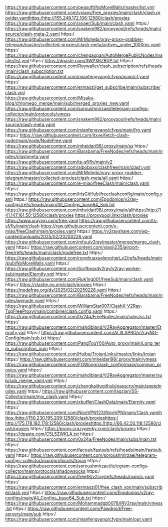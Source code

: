 https://raw.githubusercontent.com/peasoft/NoMoreWalls/master/list.yml                                                                                          
https://raw.githubusercontent.com/vxiaov/free_proxies/main/clash/clash.provider.yamlhttps:/http://155.248.172.106:12580/clash/proxies                                    
https://raw.githubusercontent.com/anaer/Sub/main/clash.yaml                                    https:/
https://raw.githubusercontent.com/snakem982/proxypool/refs/heads/main/source/clash-meta-2.yaml                                    https:/
https://raw.githubusercontent.com/MrMohebi/xray-proxy-grabber-telegram/master/collected-proxies/clash-meta/actives_under_1000ms.yaml                                    https:/
https://raw.githubusercontent.com/chengaopan/AutoMergePublicNodes/master/list.yml                                    https:/
https://dpaste.com/3WPX6ZBVP.txt                                    https:/
https://raw.githubusercontent.com/Roywaller/clash_subscription/refs/heads/main/clash_subscription.txt                                    
https://raw.githubusercontent.com/mianfengyang/cfvpn/main/cf.yaml                                    https:/
https://raw.githubusercontent.com/ermaozi/get_subscribe/main/subscribe/clash.yml                                    
https://raw.githubusercontent.com/Misaka-blog/chromego_merge/main/sub/merged_proxies_new.yaml                                    
https://raw.githubusercontent.com/soroushmirzaei/telegram-configs-collector/main/protocols/vmess                                    
https://raw.githubusercontent.com/snakem982/proxypool/refs/heads/main/source/clash-meta.yaml                                    
https://raw.githubusercontent.com/mianfengyang/cfvpn/main/frn.yaml                                    https:/
https://raw.githubusercontent.com/itxve/fetch-clash-node/main/node/NodeFree.yaml                                    
https://raw.githubusercontent.com/mheidari98/.proxy/main/ss                                    https:/
https://raw.githubusercontent.com/Barabama/FreeNodes/refs/heads/main/nodes/clashmeta.yaml                                    
https://raw.githubusercontent.com/ts-sf/fly/main/v2                                    
https://raw.githubusercontent.com/aiboboxx/clashfree/main/clash.yml                                    https://raw.githubusercontent.com/MrMohebi/xray-proxy-grabber-telegram/master/collected-proxies/clash-meta/all.yaml                                    https:/
https://raw.githubusercontent.com/e-miao/freeClash/main/clash.yaml                                    https:/
https://raw.githubusercontent.com/IrisGitHub/freeclashconfig/main/config.yaml                                    https:/
https://raw.githubusercontent.com/Epodonios/v2ray-configs/refs/heads/main/All_Configs_base64_Sub.txt                                    https://raw.githubusercontent.com/mheidari98/.proxy/main/allhttps:/http://141.147.161.50:12580/clash/proxies                                    https://proxypool.link/clash/proxies                                    https://www.xrayvip.com/free.yaml                                    https://raw.githubusercontent.com/ts-sf/fly/main/clash                                    https://raw.githubusercontent.com/e-miao/freeClash/main/proxies.yaml                                    https:/
https://v2rayshare.com/wp-content/uploads/2025/02/20250226.yaml                                    https://raw.githubusercontent.com/mfuu/v2ray/master/merge/merge_clash.yaml                                    https:/
https://raw.githubusercontent.com/xiaoji235/airport-free/refs/heads/main/clash/nodefree.txt                                    https:/
https://raw.githubusercontent.com/ronghuaxueleng/get_v2/refs/heads/main/pub/NoMoreWalls.yaml                                    https:/
https://raw.githubusercontent.com/Surfboardv2ray/v2ray-worker-sub/master/Eternity.yml                                    https:/
https://raw.githubusercontent.com/Ruk1ng001/freeSub/main/clash.yaml                                    https:/
https://clashe.eu.org/clash/proxies                                    https:/
https://nodefree.org/dy/2025/02/20250226.yaml                                    https:/
https://raw.githubusercontent.com/Barabama/FreeNodes/refs/heads/main/nodes/wenode.yaml                                    https:/
https://raw.githubusercontent.com/WilliamStar007/ClashX-V2Ray-TopFreeProxy/main/combine/clash.config.yaml                                    https:/
https://raw.githubusercontent.com/0x24a/FreeNodes/main/subs/ss.txt                                    https:/
https://raw.githubusercontent.com/mahdibland/V2RayAggregator/master/Eternity.yml                                    https:/
https://raw.githubusercontent.com/ALIILAPRO/v2rayNG-Config/main/sub.txt                                    https:/
https://raw.githubusercontent.com/PangTouY00/Auto_proxy/main/Long_term_subscription_num                                    https:/
https://raw.githubusercontent.com/Huibq/TrojanLinks/master/links/trojan                                    https:/
https://raw.githubusercontent.com/mheidari98/.proxy/main/vmess                                    
https://raw.githubusercontent.com/FGWong/clash_config/main/common_proxies.yaml                                    https:/
https://raw.githubusercontent.com/mahdibland/V2RayAggregator/master/sub/sub_merge_yaml.yml                                    https:/
https://raw.githubusercontent.com/zhangkaiitugithub/passcro/main/speednodes.yaml                                    https:/
https://raw.githubusercontent.com/lagzian/SS-Collector/main/mix_clash.yaml                                    https:/
https://raw.githubusercontent.com/xbuffer/ClashData/main/Eternity.yaml                                    https:/
https://raw.githubusercontent.com/NiceVPN123/NiceVPN/main/Clash.yamlhttps:/http://150.230.195.209:12580/clash/proxieshttps:/
http://175.178.182.178:12580/clash/proxieshttps:/http://66.42.50.118:12580/clash/proxies                                    https:/
https://proxy.crazygeeky.com/clash/proxies                                    https:/
https://dpaste.com/C5L5ZWKLA.txt                                    https:/
https://raw.githubusercontent.com/0x24a/FreeNodes/main/subs/main.txt                                    https:/
https://raw.githubusercontent.com/faceair/fastsub/refs/heads/main/fastsub.yaml                                    https:/
https://raw.githubusercontent.com/soroushmirzaei/telegram-configs-collector/main/protocols/trojan                                    https:/
https://raw.githubusercontent.com/soroushmirzaei/telegram-configs-collector/main/protocols/shadowsocks                                    https:/
https://raw.githubusercontent.com/free18/v2ray/refs/heads/main/c.yaml                                    https:/
https://raw.githubusercontent.com/ermaozi01/free_clash_vpn/main/subscribe/clash.yml                                    https:/
https://raw.githubusercontent.com/Epodonios/v2ray-configs/main/All_Configs_base64_Sub.txt                                    https:/
https://raw.githubusercontent.com/Mohammadgb0078/IRV2ray/main/vmess.txt                                    https:/
https://raw.githubusercontent.com/Pawdroid/Free-servers/main/sub                                    https:/
https://raw.githubusercontent.com/mianfengyang/cfvpn/main/opr.yaml